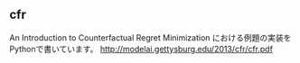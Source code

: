 ## cfr

An Introduction to Counterfactual Regret Minimization における例題の実装をPythonで書いています。
http://modelai.gettysburg.edu/2013/cfr/cfr.pdf

